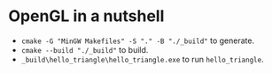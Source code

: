 # OpenGL in a nutshell

- `cmake -G "MinGW Makefiles" -S "." -B "./_build"` to generate.
- `cmake --build "./_build"` to build.
- `_build\hello_triangle\hello_triangle.exe` to run `hello_triangle`.
